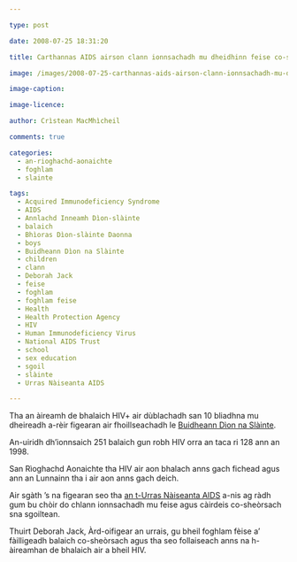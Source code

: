 ```yaml
---

type: post

date: 2008-07-25 18:31:20

title: Carthannas AIDS airson clann ionnsachadh mu dheidhinn feise co-sheòrsach sna sgoiltean

image: /images/2008-07-25-carthannas-aids-airson-clann-ionnsachadh-mu-dheidhinn-feise-co-sheorsach-sna-sgoiltean.jpg

image-caption:

image-licence:

author: Crìstean MacMhìcheil

comments: true

categories:
  - an-rioghachd-aonaichte
  - foghlam
  - slainte

tags:
  - Acquired Immunodeficiency Syndrome
  - AIDS
  - Annlachd Inneamh Dìon-slàinte
  - balaich
  - Bhìoras Dìon-slàinte Daonna
  - boys
  - Buidheann Dìon na Slàinte
  - children
  - clann
  - Deborah Jack
  - feise
  - foghlam
  - foghlam feise
  - Health
  - Health Protection Agency
  - HIV
  - Human Immunodeficiency Virus
  - National AIDS Trust
  - school
  - sex education
  - sgoil
  - slàinte
  - Urras Nàiseanta AIDS

---
```


Tha an àireamh de bhalaich HIV+ air dùblachadh san 10 bliadhna mu dheireadh a-rèir figearan air fhoillseachadh le [Buidheann Dìon na Slàinte][1].

<!--more-->

An-uiridh dh&#8217;ionnsaich 251 balaich gun robh HIV orra an taca ri 128 ann an 1998.

San Rìoghachd Aonaichte tha HIV air aon bhalach anns gach fichead agus ann an Lunnainn tha i air aon anns gach deich.

Air sgàth &#8217;s na figearan seo tha [an t-Urras Nàiseanta AIDS][2] a-nis ag ràdh gum bu chòir do chlann ionnsachadh mu feise agus càirdeis co-sheòrsach sna sgoiltean.

Thuirt Deborah Jack, Àrd-oifigear an urrais, gu bheil foghlam fèise a&#8217; fàilligeadh balaich co-sheòrsach agus tha seo follaiseach anns na h-àireamhan de bhalaich air a bheil HIV.

 [1]: https://www.gov.uk/government/organisations/health-protection-agency
 [2]: https://www.nat.org.uk/
